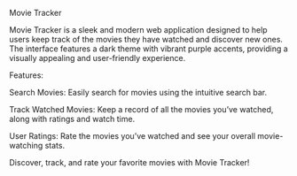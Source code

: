 Movie Tracker

 Movie Tracker is a sleek and modern web application designed to help users keep track of the movies they have watched and discover new ones.
 The interface features a dark theme with vibrant purple accents, providing a visually appealing and user-friendly experience.

Features:

Search Movies: Easily search for movies using the intuitive search bar.

Track Watched Movies: Keep a record of all the movies you’ve watched, along with ratings and watch time.

User Ratings: Rate the movies you’ve watched and see your overall movie-watching stats.

Discover, track, and rate your favorite movies with Movie Tracker!
